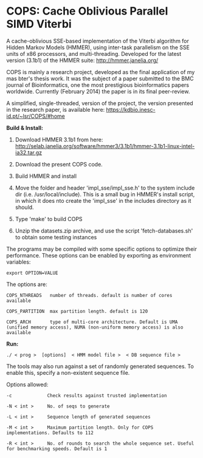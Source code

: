 COPS: Cache Oblivious Parallel SIMD Viterbi
=====================================

A cache-oblivious SSE-based implementation of the Viterbi algorithm for Hidden Markov Models (HMMER), using inter-task parallelism on the SSE units of x86 processors, and multi-threading. Developed for the latest version (3.1b1) of the HMMER suite: http://hmmer.janelia.org/

COPS is mainly a research project, developed as the final application of my mas bter's thesis work. It was the subject of a paper submitted to the BMC journal of Bioinformatics, one the most prestigious bioinformatics papers worldwide. Currently (February 2014) the paper is in its final peer-review.

A simplified, single-threaded, version of the project, the version presented in the research paper, is available here:
https://kdbio.inesc-id.pt/~lsr/COPS/#home



**Build & Install:**

1) Download HMMER 3.1b1 from here:
http://selab.janelia.org/software/hmmer3/3.1b1/hmmer-3.1b1-linux-intel-ia32.tar.gz

2) Download the present COPS code.

3) Build HMMER and install

4) Move the folder and header 'impl_sse/impl_sse.h' to the system include dir (i.e. /usr/local/include). 
This is a small bug in HMMER's install script, in which it does nto create the 'impl_sse' in the includes directory as it should.

5) Type 'make' to build COPS

6) Unzip the datasets.zip archive, and use the script 'fetch-databases.sh' to obtain some testing instances


The programs may be compiled with some specific options to optimize their performance. These options can be enabled by exporting as environment variables:

    export OPTION=VALUE
    
The options are:

    COPS_NTHREADS   number of threads. default is number of cores available
    
    COPS_PARTITION  max partition length. default is 120
    
    COPS_ARCH       type of multi-core architecture. Default is UMA (unified memory access), NUMA (non-uniform memory access) is also available
    


**Run:**

    ./ < prog >  [options]  < HMM model file >  < DB sequence file >

The tools may also run against a set of randomly generated sequences. To enable this, specify a non-existent sequence file.

Options allowed:

    -c             Check results against trusted implementation

    -N < int >     No. of seqs to generate

    -L < int >     Sequence length of generated sequences

    -M < int >     Maximum partition length. Only for COPS implementations. Defaults to 112

    -R < int >     No. of rounds to search the whole sequence set. Useful for benchmarking speeds. Default is 1



